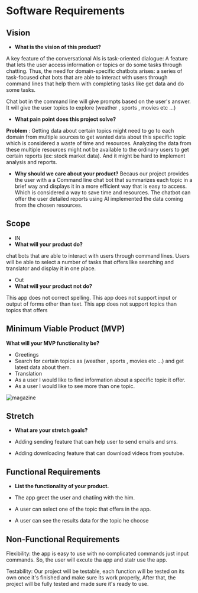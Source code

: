 # Software Requirements

## Vision

- **What is the vision of this product?**

A key feature of the conversational AIs is task-oriented dialogue: A feature that lets the user access information or topics or do some tasks through chatting. Thus, the need for domain-specific chatbots arises: a series of task-focused chat bots that are able to interact with users through command lines that help them with completing tasks like get data and do some tasks.

Chat bot in the command line will give prompts based on the user's answer. It will give the user topics to explore (weather , sports , movies etc ...)


- **What pain point does this project solve?**

**Problem** : Getting data about certain topics might need to go to each domain from multiple sources to get wanted data about this specific topic which is considered a waste of time and resources. 
Analyzing the data from these multiple resources might not be available to the ordinary users to get certain reports (ex: stock market data). And it might be hard to implement analysis and reports.

- **Why should we care about your product?**
Becaus our project provides the user with a a Command line chat bot that summarizes each topic in a brief way and displays it in a more efficient way that is easy to access. Which is considered a way to save time and resources.
The chatbot can offer the user detailed reports using AI implemented the data coming from the chosen resources.

## Scope
- IN
- **What will your product do?**
 
chat bots that are able to interact with users through command lines. Users will be able to select a number of tasks that offers like searching and translator and display it in one place.
- Out
- **What will your product not do?**

This app does not correct spelling.
This app does not support input or output of forms other than text.
This app does not support topics than topics that offers

## Minimum Viable Product (MVP)

**What will your MVP functionality be?**

- Greetings 
- Search for certain topics as (weather , sports , movies etc ...) and get latest data about them.
- Translation
- As a user I would like to find information about a specific topic it offer.
- As a user I would like to see more than one topic.

![magazine](https://i.ibb.co/821qVC1/magazine.jpg)

## Stretch

- **What are your stretch goals?**

- Adding sending feature that can help user to send emails and sms.
- Adding downloading feature that can download videos from youtube.

## Functional Requirements

- **List the functionality of your product.**

- The app greet the user and chatiing with the him.
- A user can select one of the topic that offers in the app.
- A user can see the results data for the topic he choose

## Non-Functional Requirements

Flexibility: the app is easy to use with no complicated commands just input commands. So, the user will excute tha app and statr use the app.

Testability: Our project will be testable, each function will be tested on its own once it's finished and make sure its work properly, After that, the project will be fully tested and made sure it's ready to use.
